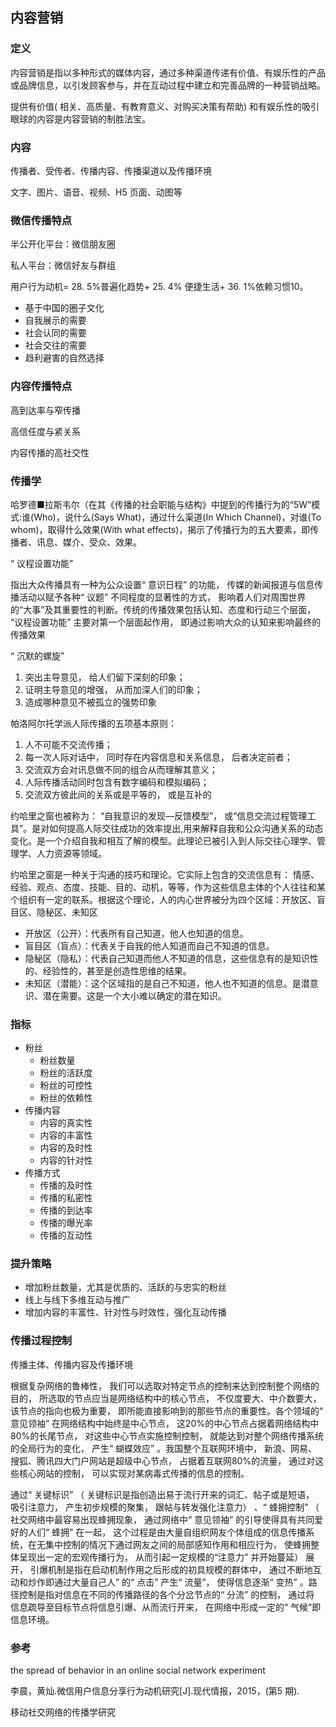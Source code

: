 ## 内容营销

### 定义

内容营销是指以多种形式的媒体内容，通过多种渠道传递有价值、有娱乐性的产品或品牌信息，以引发顾客参与，并在互动过程中建立和完善品牌的一种营销战略。

提供有价值( 相关、高质量、有教育意义、对购买决策有帮助) 和有娱乐性的吸引眼球的内容是内容营销的制胜法宝。

### 内容

传播者、受传者、传播内容、传播渠道以及传播环境

文字、图片、语音、视频、H5 页面、动图等

### 微信传播特点

半公开化平台：微信朋友圈

私人平台：微信好友与群组

用户行为动机= 28. 5%普遍化趋势+ 25. 4% 便捷生活+ 36. 1%依赖习惯10。

- 基于中国的圈子文化
- 自我展示的需要
- 社会认同的需要
- 社会交往的需要
- 趋利避害的自然选择

### 内容传播特点

高到达率与窄传播

高信任度与紧关系

内容传播的高社交性

### 传播学

哈罗德■拉斯韦尔（在其《传播的社会职能与结构》中提到的传播行为的“5W”模式:谁(Who)，说什么(Says What)，通过什么渠道(In Which Channel)，对谁(To whom)，取得什么效果(With what effects)，揭示了传播行为的五大要素，即传播者、讯息、媒介、受众、效果。

“ 议程设置功能” 

指出大众传播具有一种为公众设置“ 意识日程” 的功能， 传媒的新闻报道与信息传播活动以赋予各种“ 议题” 不同程度的显著性的方式， 影响着人们对周围世界的“大事”及其重要性的判断。传统的传播效果包括认知、态度和行动三个层面， “议程设置功能” 主要对第一个层面起作用， 即通过影响大众的认知来影响最终的传播效果

“ 沉默的螺旋”

1. 突出主导意见， 给人们留下深刻的印象； 
2. 证明主导意见的增强， 从而加深人们的印象； 
3. 造成哪种意见不被孤立的强势印象

帕洛阿尔托学派人际传播的五项基本原则： 

1. 人不可能不交流传播；
2. 每一次人际对话中， 同时存在内容信息和关系信息， 后者决定前者；
3. 交流双方会对讯息做不同的组合从而理解其意义； 
4. 人际传播活动同时包含有数字编码和模拟编码； 
5. 交流双方彼此间的关系或是平等的， 或是互补的



约哈里之窗也被称为： “自我意识的发现—反馈模型”， 或“信息交流过程管理工具”。是对如何提高人际交往成功的效率提出,用来解释自我和公众沟通关系的动态变化。是一个介绍自我和相互了解的模型。此理论已被引入到人际交往心理学、管理学、人力资源等领域。

约哈里之窗是一种关于沟通的技巧和理论。它实际上包含的交流信息有： 情感、经验、观点、态度、技能、目的、动机，等等，作为这些信息主体的个人往往和某个组织有一定的联系。根据这个理论，人的内心世界被分为四个区域：开放区、盲目区、隐秘区、未知区

- 开放区（公开）：代表所有自己知道，他人也知道的信息。
- 盲目区（盲点）：代表关于自我的他人知道而自己不知道的信息。
- 隐秘区（隐私）：代表自己知道而他人不知道的信息，这些信息有的是知识性的、经验性的，甚至是创造性思维的结果。
- 未知区（潜能）：这个区域指的是自己不知道，他人也不知道的信息。是潜意识、潜在需要。这是一个大小难以确定的潜在知识。

### 指标

- 粉丝
  - 粉丝数量
  - 粉丝的活跃度
  - 粉丝的可控性
  - 粉丝的依赖性
- 传播内容
  - 内容的真实性
  - 内容的丰富性
  - 内容的及时性
  - 内容的针对性
- 传播方式
  - 传播的及时性
  - 传播的私密性
  - 传播的到达率
  - 传播的曝光率
  - 传播的互动性

### 提升策略

- 增加粉丝数量，尤其是优质的、活跃的与忠实的粉丝
- 线上与线下多维互动与推广
- 增加内容的丰富性、针对性与时效性，强化互动传播

### 传播过程控制

传播主体、传播内容及传播环境

根据复杂网络的鲁棒性， 我们可以选取对特定节点的控制来达到控制整个网络的目的， 所选取的节点应当是网络结构中的核心节点， 不仅度要大、中介数要大， 该节点的指向也极为重要， 即所能直接影响到的那些节点的重要性。各个领域的“ 意见领袖” 在网络结构中始终是中心节点， 这20%的中心节点占据着网络结构中80%的长尾节点， 对这些中心节点实施控制控制， 就能达到对整个网络传播系统的全局行为的变化， 产生“ 蝴蝶效应” 。我国整个互联网环境中， 新浪、网易、搜狐、腾讯四大门户网站是超级中心节点， 占据着互联网80%的流量， 通过对这些核心网站的控制， 可以实现对某病毒式传播的信息的控制。

通过“ 关键标识” （ 关键标识是指创造出易于流行开来的词汇、帖子或是短语， 吸引注意力， 产生初步规模的聚集， 跟帖与转发强化注意力） 、“ 蜂拥控制” （ 社交网络中最容易出现蜂拥现象， 通过网络中“ 意见领袖” 的引导使得具有共同爱好的人们“ 蜂拥” 在一起， 这个过程是由大量自组织网友个体组成的信息传播系统，在无集中控制的情况下通过网友之间的局部感知作用和相应行为， 使蜂拥整体呈现出一定的宏观传播行为， 从而引起一定规模的“注意力” 并开始蔓延） 展开，
引爆机制是指在启动机制作用之后形成的初具规模的群体中， 通过不断地互动和炒作即通过大量自己人” 的“ 点击” 产生“ 流量”， 使得信息逐渐“ 变热” 。路径控制是指对信息在不同的传播路径的各个分岔节点的“ 分流” 的控制， 通过将
信息疏导至目标节点将信息引爆、从而流行开来， 在网络中形成一定的“ 气候”即信息环境。

### 参考

the spread of behavior in an online social network experiment

李晨，黄灿.微信用户信息分享行为动机研究[J].现代情报，2015，(第5 期).

移动社交网络的传播学研究